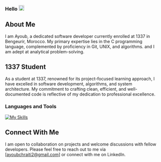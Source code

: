 ### Hello <img src="https://media.giphy.com/media/hvRJCLFzcasrR4ia7z/giphy.gif" width="18">

## About Me

I am Ayoub, a dedicated software developer currently enrolled at 1337 in Bengeurir, Morocco.
My primary expertise lies in the C programming language, complemented by proficiency in Git, UNIX, and algorithms.
and I am adept at analytical problem-solving.

## 1337 Student

As a student at 1337, renowned for its project-focused learning approach, I have excelled in software development, algorithms, and system architecture. My commitment to crafting clean, efficient, and well-documented code is reflective of my dedication to professional excellence.

### Languages and Tools

[![My Skills](https://skillicons.dev/icons?i=c,bash,vim,vscode,stackoverflow,github,git)](https://skillicons.dev)


## Connect With Me

I am open to collaboration on projects and welcome discussions with fellow developers.
Please feel free to reach out to me via [ayoubchraiti2@gmail.com] or connect with me on LinkedIn.
